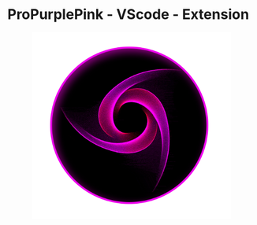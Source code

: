 # ProPurplePink - VScode - Extension

<p align="center"><a href="#"><img width="80%" alt="ProPurplePink" src="images/icon.png" /></a></p>
